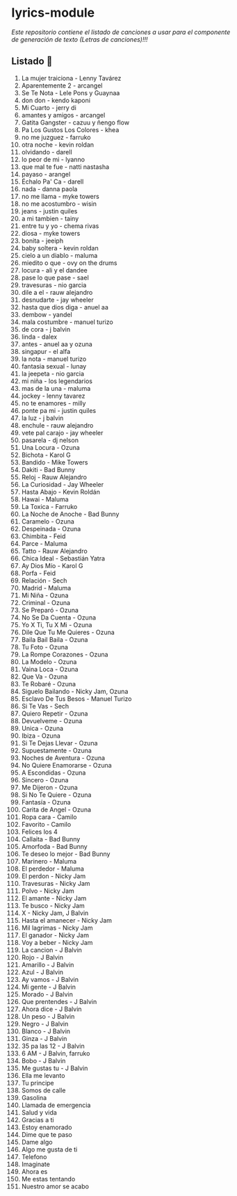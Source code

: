 # lyrics-module

_Este repositorio contiene el listado de canciones a usar para el componente de generación de texto (Letras de canciones)!!!_

## Listado 🚀

1. La mujer traiciona - Lenny Tavárez
2. Aparentemente 2 - arcangel
3. Se Te Nota  - Lele Pons y Guaynaa
4. don don - kendo kaponi
5. Mi Cuarto - jerry di 
6. amantes y amigos - arcangel
7. Gatita Gangster - cazuu y ñengo flow
8. Pa Los Gustos Los Colores  - khea
9. no me juzguez - farruko
10. otra noche - kevin roldan 
11. olvidando - darell 
12. lo peor de mi - lyanno
13. que mal te fue - natti nastasha
14. payaso - arangel
15. Échalo Pa' Ca - darell
16. nada - danna paola
17. no me llama - myke towers
18. no me acostumbro - wisin
19. jeans - justin quiles
20.  a mi tambien - tainy
21. entre tu y yo - chema rivas 
22. diosa - myke towers
23. bonita - jeeiph
24. baby soltera - kevin roldan
25. cielo a un diablo - maluma
26. miedito o que - ovy on the drums 
27. locura - ali y el dandee
28. pase lo que pase - sael
29. travesuras - nio garcia
30. dile a el - rauw alejandro 
31. desnudarte - jay wheeler
32. hasta que dios diga - anuel aa
33. dembow - yandel 
34. mala costumbre - manuel turizo
35. de cora - j balvin 
36. linda - dalex
37. antes - anuel aa y ozuna 
38. singapur - el alfa
39. la nota - manuel turizo
40. fantasia sexual - lunay 
41. la jeepeta - nio garcia
42. mi niña - los legendarios
43. mas de la una - maluma 
44. jockey - lenny tavarez
45. no te enamores - milly
46. ponte pa mi - justin quiles
47. la luz - j balvin 
48. enchule - rauw alejandro 
49. vete pal carajo - jay wheeler
50. pasarela - dj nelson
51. Una Locura - Ozuna
52. Bichota - Karol G
53. Bandido - Mike Towers
54. Dakiti - Bad Bunny
55. Reloj - Rauw Alejandro
56. La Curiosidad - Jay Wheeler
57. Hasta Abajo - Kevin Roldán
58. Hawai - Maluma
59. La Toxica - Farruko
60. La Noche de Anoche - Bad Bunny
61. Caramelo - Ozuna
62. Despeinada - Ozuna
63. Chimbita - Feid
64. Parce - Maluma
65. Tatto - Rauw Alejandro
66. Chica Ideal - Sebastián Yatra
67. Ay Dios Mío - Karol G
68. Porfa - Feid
69. Relación - Sech
70. Madrid - Maluma
71. Mi Niña - Ozuna
72. Criminal - Ozuna
73. Se Preparó - Ozuna
74. No Se Da Cuenta - Ozuna
75. Yo X Ti, Tu X Mi - Ozuna
76. Dile Que Tu Me Quieres - Ozuna
77. Baila Bail Baila - Ozuna
78. Tu Foto - Ozuna
79. La Rompe Corazones - Ozuna
80. La Modelo - Ozuna
81. Vaina Loca - Ozuna
82. Que Va - Ozuna
83. Te Robaré - Ozuna
84. Siguelo Bailando - Nicky Jam, Ozuna
85. Esclavo De Tus Besos - Manuel Turizo
86. Si Te Vas - Sech
87. Quiero Repetir - Ozuna
88. Devuelveme - Ozuna
89. Unica - Ozuna
90. Ibiza - Ozuna
91. Si Te Dejas Llevar - Ozuna
92. Supuestamente - Ozuna
93. Noches de Aventura - Ozuna
94. No Quiere Enamorarse - Ozuna
95. A Escondidas - Ozuna
96. Sincero - Ozuna
97. Me Dijeron - Ozuna
98. Si No Te Quiere - Ozuna
99. Fantasía - Ozuna
100. Carita de Angel - Ozuna
101. Ropa cara - Camilo
102. Favorito - Camilo
103. Felices los 4
104. Callaita - Bad Bunny
105. Amorfoda - Bad Bunny
105. Te deseo lo mejor - Bad Bunny
107. Marinero - Maluma
108. El perdedor - Maluma
109. El perdon - Nicky Jam
110. Travesuras - Nicky Jam
111. Polvo - Nicky Jam
112. El amante - Nicky Jam
113. Te busco - Nicky Jam
114. X - Nicky Jam, J Balvin
115. Hasta el amanecer - Nicky Jam
116. Mil lagrimas - Nicky Jam
117. El ganador - Nicky Jam
118. Voy a beber - Nicky Jam
119. La cancion - J Balvin
120. Rojo - J Balvin
121. Amarillo - J Balvin
122. Azul - J Balvin
123. Ay vamos - J Balvin
124. Mi gente - J Balvin
125. Morado - J Balvin
126. Que prentendes - J Balvin
127. Ahora dice - J Balvin
128. Un peso - J Balvin
129. Negro - J Balvin
120. Blanco - J Balvin
131. Ginza - J Balvin
132. 35 pa las 12 - J Balvin
133. 6 AM - J Balvin, farruko
134. Bobo - J Balvin
135. Me gustas tu - J Balvin
136. Ella me levanto
137. Tu principe
138. Somos de calle
139. Gasolina
130. Llamada de emergencia
140. Salud y vida
141. Gracias a ti
142. Estoy enamorado
143. Dime que te paso
144. Dame algo
145. Algo me gusta de ti
146. Telefono
147. Imaginate
148. Ahora es
149. Me estas tentando
150. Nuestro amor se acabo

